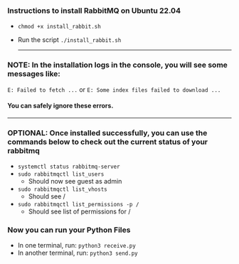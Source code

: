### Instructions to install RabbitMQ on Ubuntu 22.04

- `chmod +x install_rabbit.sh`
- Run the script `./install_rabbit.sh`

  <hr>

### NOTE: In the installation logs in the console, you will see some messages like:
`E: Failed to fetch ...` or `E: Some index files failed to download ...`
#### You can safely ignore these errors.

<hr>

### OPTIONAL: Once installed successfully, you can use the commands below to check out the current status of your rabbitmq

- `systemctl status rabbitmq-server`
- `sudo rabbitmqctl list_users`
  - Should now see guest as admin
- `sudo rabbitmqctl list_vhosts`
  - Should see /
- `sudo rabbitmqctl list_permissions -p /`
  - Should see list of permissions for /

### Now you can run your Python Files

- In one terminal, run: `python3 receive.py`
- In another terminal, run: `python3 send.py`
